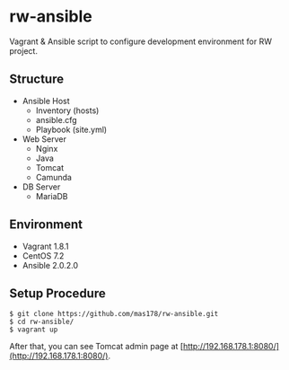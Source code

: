 # rw-ansible

Vagrant & Ansible script to configure development environment for RW project.

## Structure

- Ansible Host
  - Inventory (hosts)
  - ansible.cfg
  - Playbook (site.yml)
- Web Server
  - Nginx
  - Java
  - Tomcat
  - Camunda
- DB Server
  - MariaDB

## Environment

- Vagrant 1.8.1
- CentOS 7.2
- Ansible 2.0.2.0

## Setup Procedure

```
$ git clone https://github.com/mas178/rw-ansible.git
$ cd rw-ansible/
$ vagrant up
```

After that, you can see Tomcat admin page at [http://192.168.178.1:8080/](http://192.168.178.1:8080/).
